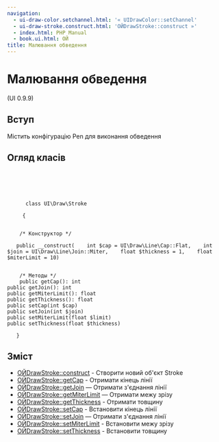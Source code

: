 ```yaml
---
navigation:
  - ui-draw-color.setchannel.html: '« UIDrawColor::setChannel'
  - ui-draw-stroke.construct.html: 'ОЙDrawStroke::construct »'
  - index.html: PHP Manual
  - book.ui.html: ОЙ
title: Малювання обведення
---
```

# Малювання обведення

(UI 0.9.9)

## Вступ

Містить конфігурацію Pen для виконання обведення

## Огляд класів

```classsynopsis



    
     
      class UI\Draw\Stroke
     
     {


    /* Конструктор */
    
   public __construct(    int $cap = UI\Draw\Line\Cap::Flat,    int $join = UI\Draw\Line\Join::Miter,    float $thickness = 1,    float $miterLimit = 10)


    /* Методы */
    public getCap(): int
public getJoin(): int
public getMiterLimit(): float
public getThickness(): float
public setCap(int $cap)
public setJoin(int $join)
public setMiterLimit(float $limit)
public setThickness(float $thickness)

   }
```

## Зміст

-   [ОЙDrawStroke::construct](ui-draw-stroke.construct.html) - Створити новий об'єкт Stroke
-   [ОЙDrawStroke::getCap](ui-draw-stroke.getcap.html) - Отримати кінець лінії
-   [ОЙDrawStroke::getJoin](ui-draw-stroke.getjoin.html) — Отримати з'єднання лінії
-   [ОЙDrawStroke::getMiterLimit](ui-draw-stroke.getmiterlimit.html) — Отримати межу зрізу
-   [ОЙDrawStroke::getThickness](ui-draw-stroke.getthickness.html) - Отримати товщину
-   [ОЙDrawStroke::setCap](ui-draw-stroke.setcap.html) - Встановити кінець лінії
-   [ОЙDrawStroke::setJoin](ui-draw-stroke.setjoin.html) — Отримати з'єднання лінії
-   [ОЙDrawStroke::setMiterLimit](ui-draw-stroke.setmiterlimit.html) - Встановити межу зрізу
-   [ОЙDrawStroke::setThickness](ui-draw-stroke.setthickness.html) - Встановити товщину
